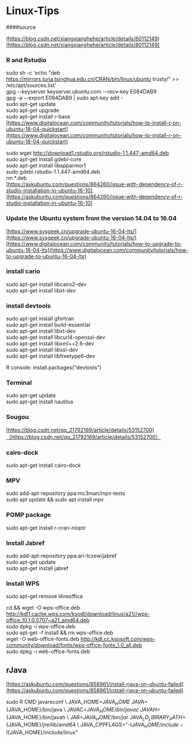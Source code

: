 # Linux-Tips

####source

(https://blog.csdn.net/xiangxianghehe/article/details/80112149)[https://blog.csdn.net/xiangxianghehe/article/details/80112149]


### R and Rstudio
sudo sh -c 'echo "deb https://mirrors.tuna.tsinghua.edu.cn/CRAN/bin/linux/ubuntu trusty/" >> /etc/apt/sources.list'  
gpg --keyserver keyserver.ubuntu.com --recv-key E084DAB9  
gpg -a --export E084DAB9 | sudo apt-key add -  
sudo apt-get update   
sudo apt-get upgrade  
sudo apt-get install r-base
[https://www.digitalocean.com/community/tutorials/how-to-install-r-on-ubuntu-18-04-quickstart](https://www.digitalocean.com/community/tutorials/how-to-install-r-on-ubuntu-18-04-quickstart)

sudo wget http://download1.rstudio.org/rstudio-1.1.447-amd64.deb  
sudo apt-get install gdebi-core  
sudo apt-get install libapparmor1  
sudo gdebi rstudio-1.1.447-amd64.deb  
rm *.deb   
[https://askubuntu.com/questions/864260/issue-with-dependency-of-r-studio-installation-in-ubuntu-16-10](https://askubuntu.com/questions/864260/issue-with-dependency-of-r-studio-installation-in-ubuntu-16-10)


### Update the Ubuntu system from the version 14.04 to 16.04
[https://www.sysgeek.cn/upgrade-ubuntu-16-04-lts/](https://www.sysgeek.cn/upgrade-ubuntu-16-04-lts/)  
[https://www.digitalocean.com/community/tutorials/how-to-upgrade-to-ubuntu-16-04-lts](https://www.digitalocean.com/community/tutorials/how-to-upgrade-to-ubuntu-16-04-lts)
### install cario
sudo apt-get install libcairo2-dev  
sudo apt-get install libxt-dev  

### install devtools
sudo apt-get install gfortran  
sudo apt-get install build-essential  
sudo apt-get install libxt-dev  
sudo apt-get install libcurl4-openssl-dev  
sudo apt-get install libxml++2.6-dev  
sudo apt-get install libssl-dev  
sudo apt-get install libfreetype6-dev  

R console: install.packages("devtools")


### Terminal
sudo apt-get update  
sudo apt-get install nautilus  

### Sougou
[https://blog.csdn.net/qq_21792169/article/details/53152700]（https://blog.csdn.net/qq_21792169/article/details/53152700）

### cairo-dock
sudo apt-get install cairo-dock

### MPV
sudo add-apt-repository ppa:mc3man/mpv-tests  
sudo apt update && sudo apt install mpv

### POMP package
sudo apt-get install r-cran-nloptr 

### Install Jabref
sudo add-apt-repository ppa:ari-tczew/jabref  
sudo apt-get update  
sudo apt-get install jabref  

### Install WPS
sudo apt-get remove libreoffice

cd && wget -O wps-office.deb http://kdl1.cache.wps.com/ksodl/download/linux/a21//wps-office_10.1.0.5707~a21_amd64.deb  
sudo dpkg -i wps-office.deb  
sudo apt-get -f install && rm wps-office.deb  
wget -O web-office-fonts.deb http://kdl.cc.ksosoft.com/wps-community/download/fonts/wps-office-fonts_1.0_all.deb  
sudo dpkg -i web-office-fonts.deb  

## rJava

[https://askubuntu.com/questions/858961/install-rjava-on-ubuntu-failed](https://askubuntu.com/questions/858961/install-rjava-on-ubuntu-failed)

 sudo R CMD javareconf \ JAVA_HOME=${JAVA_HOME} \ JAVA=${JAVA_HOME}/bin/java \ JAVAC=${JAVA_HOME}/bin/javac \ JAVAH=${JAVA_HOME}/bin/javah \ JAR=${JAVA_HOME}/bin/jar \ JAVA_LD_LIBRARY_PATH=${JAVA_HOME}/jre/lib/amd64 \ JAVA_CPPFLAGS="-I${JAVA_HOME}/include -I${JAVA_HOME}/include/linux"

